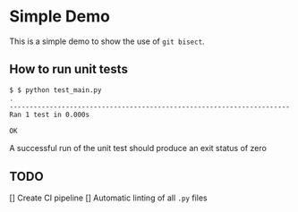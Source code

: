 Simple Demo
===========

This is a simple demo to show the use of `git bisect`.

## How to run unit tests

```bash
$ $ python test_main.py 
.
----------------------------------------------------------------------
Ran 1 test in 0.000s

OK
```

A successful run of the unit test should produce an exit status of zero

## TODO

[] Create CI pipeline
[] Automatic linting of all `.py` files
